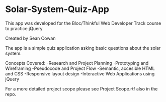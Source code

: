 # Solar-System-Quiz-App
This app was developed for the Bloc/Thinkful Web Developer Track course to practice jQuery

Created by Sean Cowan

The app is a simple quiz application asking basic questions about the solar system.

Concepts Covered:
-Research and Project Planning
-Prototyping and Wireframing
-Pseudocode and Project Flow
-Semantic, accesible HTML and CSS
-Responsive layout design
-Interactive Web Applications using jQuery

For a more detailed project scope please see Project Scope.rtf also in the repo.
